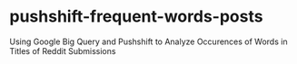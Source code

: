 # pushshift-frequent-words-posts
Using Google Big Query and Pushshift to Analyze Occurences of Words in Titles of Reddit Submissions
